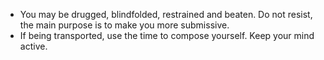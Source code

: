 [Title]: # (Транспорт)
[Order]: # (2)

*   You may be drugged, blindfolded, restrained and beaten. Do not resist, the main purpose is to make you more submissive.
*   If being transported, use the time to compose yourself. Keep your mind active.